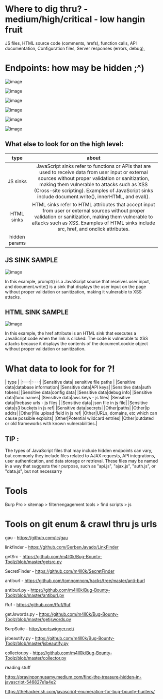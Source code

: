 # Where to dig thru? - medium/high/critical - low hangin fruit 
JS files, HTML source code (comments, hrefs), function calls, API documentation, Configuration files, Server responses (errors, debug), 

# Endpoints: how may be hidden ;^)

![image](https://github.com/ex16x41/bugbounty/assets/44981946/e10c0188-5af3-484e-b953-b5fee7cd0b72)

![image](https://github.com/ex16x41/bugbounty/assets/44981946/77462f2f-a5ba-4a1e-921a-265bbd605080)

![image](https://github.com/ex16x41/bugbounty/assets/44981946/948f1aee-3a68-41bd-b32a-05919b8b19d2)

![image](https://github.com/ex16x41/bugbounty/assets/44981946/d8a27130-eb3e-4668-b215-19d56de98336)

![image](https://github.com/ex16x41/bugbounty/assets/44981946/cd452fdd-b069-4f05-a366-82155c8b295a)

![image](https://github.com/ex16x41/bugbounty/assets/44981946/6c0a0a61-f853-4800-b8a3-c645332ee09d)

## What else to look for on the high level: 
| type |about |
|:---:|:---:|
|JS sinks |JavaScript sinks refer to functions or APIs that are used to receive data from user input or external sources without proper validation or sanitization, making them vulnerable to attacks such as XSS (Cross-site scripting). Examples of JavaScript sinks include document.write(), innerHTML, and eval(). | 
|HTML sinks| HTML sinks refer to HTML attributes that accept input from user or external sources without proper validation or sanitization, making them vulnerable to attacks such as XSS. Examples of HTML sinks include src, href, and onclick attributes. |
|hidden params|

## JS SINK SAMPLE
![image](https://github.com/ex16x41/bugbounty/assets/44981946/bc255539-ed34-401e-8209-caf7bed11ffa)

In this example, prompt() is a JavaScript source that receives user input, and document.write() is a sink that displays the user input on the page without proper validation or sanitization, making it vulnerable to XSS attacks.

## HTML SINK SAMPLE

![image](https://github.com/ex16x41/bugbounty/assets/44981946/444445e3-2ce6-4c81-aded-df457dba7f95)

In this example, the href attribute is an HTML sink that executes a JavaScript code when the link is clicked. The code is vulnerable to XSS attacks because it displays the contents of the document.cookie object without proper validation or sanitization.

# What data to look for for ?!

| type |
|:---:|:---:|
|Sensitive data| sensitive file paths |
|Sensitive data|database information| 
|Sensitive data|API keys| 
|Sensitive data|auth tokens| 
|Sensitive data|config data| 
|Sensitive data|debug info| 
|Sensitive data|func names| 
|Sensitive data|aws keys - js files|
|Sensitive data|firebase urls - js files |
|Sensitive data| json file in js file|
|Sensitive data|s3 buckets in js ref| 
|Sensitive data|secrets| 
|Other|paths|
|Other|ip addrs| 
|Other|file upload field in js ref|
|Other|URLs, domains, etc which can cause possible exploits|
|Other|Potential wildcard entries|
|Other|outdated or old frameworks with known vulnerabilities.|


## TIP :

The types of JavaScript files that may include hidden endpoints can vary, but commonly they include files related to AJAX requests, API integrations, user authentication, and data storage or retrieval. These files may be named in a way that suggests their purpose, such as "api.js", "ajax.js", "auth.js", or "data.js", but not necessarry

# Tools

Burp Pro > sitemap > filter/engagement tools > find scripts > js 

# Tools on git enum & crawl thru js urls

gau - https://github.com/lc/gau

linkfinder - https://github.com/GerbenJavado/LinkFinder

getSrc - https://github.com/m4ll0k/Bug-Bounty-Toolz/blob/master/getsrc.py

SecretFinder - https://github.com/m4ll0k/SecretFinder

antiburl - https://github.com/tomnomnom/hacks/tree/master/anti-burl

antiburl.py - https://github.com/m4ll0k/Bug-Bounty-Toolz/blob/master/antiburl.py

ffuf - https://github.com/ffuf/ffuf

getJswords.py - https://github.com/m4ll0k/Bug-Bounty-Toolz/blob/master/getjswords.py

BurpSuite - http://portswigger.net/

jsbeautify.py - https://github.com/m4ll0k/Bug-Bounty-Toolz/blob/master/jsbeautify.py

collector.py - https://github.com/m4ll0k/Bug-Bounty-Toolz/blob/master/collector.py





reading stuff 

https://pravinponnusamy.medium.com/find-the-treasure-hidden-in-javascript-546827e1a4e2 

https://thehackerish.com/javascript-enumeration-for-bug-bounty-hunters/
